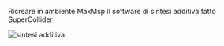 Ricreare in ambiente MaxMsp il software di sintesi additiva fatto SuperCollider

![sintesi additiva](https://raw.githubusercontent.com/uniroma2/TTLE-I-2017/master/img/Screenshot%202017-03-27%2018.08.21.png)
